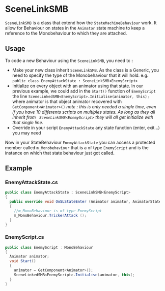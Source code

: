 SceneLinkSMB
============

`SceneLinkSMB` is a class that extend how the `StateMachineBehaviour` work. It
allow for Behaviour on states in the `Animator` state machine to keep a
reference to the Monobehaviour to which they are attached.

## Usage

To code a new Behaviour using the `SceneLinkSMB`, you need to :

- Make your new class inherit `SceneLinkSMB`. As the class is a Generic, you
need to specify the type of the Monobehaviour that it will hold.
e.g. `public class EnemyAttackState : SceneLinkSMB<EnemyScript>`
- Initialize on every object with an animator using that state. In our previous
example, we could add in the `Start()` function of `EnemyScript` the line
`SceneLinkedSMB<EnemyScript>.Initialise(animator, this);` where animator is
that object animator recovered with `GetComponent<Animator>()` _note : this is
only needed a single time, even if you have 10 differents scripts on multiples
states. As long as they all inherit from ` SceneLinkSMB<EnemyScript>` they will
all get initialize with that single line._
- Override in your script `EnemyAttackState` any state function (enter, exit...)
you may need

Now in your StateBehaviour `EnemyAttackState` you can access a protected member
called `m_Monobehaviour` that is a of type `EnemyScript` and is the instance on
which that state behaviour just got called.

## Example

### EnemyAttackState.cs

```csharp
public class EnemyAttackState : SceneLinkSMB<EnemyScript>
{
  public override void OnSLStateEnter (Animator animator, AnimatorStateInfo stateInfo, int layerIndex)
  {
    //m_MonoBehaviour is of type EnemyScript  
    m_MonoBehaviour.TrickerAttack ();
  }
}
```
### EnemyScript.cs

```csharp
public class EnemyScript : MonoBehaviour
{
  Animator animator;
  void Start()
  {
    animator = GetComponent<Animator>();
    SceneLinkedSMB<EnemyScript>.Initialise(animator, this);
  }
}

```
